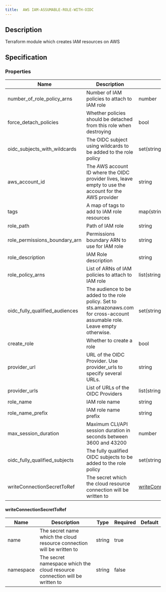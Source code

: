 ```yaml
---
title:  AWS IAM-ASSUMABLE-ROLE-WITH-OIDC
---
```


## Description

Terraform module which creates IAM resources on AWS

## Specification


### Properties

 Name | Description | Type | Required | Default 
 ------------ | ------------- | ------------- | ------------- | ------------- 
 number_of_role_policy_arns | Number of IAM policies to attach to IAM role | number | false |  
 force_detach_policies | Whether policies should be detached from this role when destroying | bool | false |  
 oidc_subjects_with_wildcards | The OIDC subject using wildcards to be added to the role policy | set(string) | false |  
 aws_account_id | The AWS account ID where the OIDC provider lives, leave empty to use the account for the AWS provider | string | false |  
 tags | A map of tags to add to IAM role resources | map(string) | false |  
 role_path | Path of IAM role | string | false |  
 role_permissions_boundary_arn | Permissions boundary ARN to use for IAM role | string | false |  
 role_description | IAM Role description | string | false |  
 role_policy_arns | List of ARNs of IAM policies to attach to IAM role | list(string) | false |  
 oidc_fully_qualified_audiences | The audience to be added to the role policy. Set to sts.amazonaws.com for cross-account assumable role. Leave empty otherwise. | set(string) | false |  
 create_role | Whether to create a role | bool | false |  
 provider_url | URL of the OIDC Provider. Use provider_urls to specify several URLs. | string | false |  
 provider_urls | List of URLs of the OIDC Providers | list(string) | false |  
 role_name | IAM role name | string | false |  
 role_name_prefix | IAM role name prefix | string | false |  
 max_session_duration | Maximum CLI/API session duration in seconds between 3600 and 43200 | number | false |  
 oidc_fully_qualified_subjects | The fully qualified OIDC subjects to be added to the role policy | set(string) | false |  
 writeConnectionSecretToRef | The secret which the cloud resource connection will be written to | [writeConnectionSecretToRef](#writeConnectionSecretToRef) | false |  


#### writeConnectionSecretToRef

 Name | Description | Type | Required | Default 
 ------------ | ------------- | ------------- | ------------- | ------------- 
 name | The secret name which the cloud resource connection will be written to | string | true |  
 namespace | The secret namespace which the cloud resource connection will be written to | string | false |  
